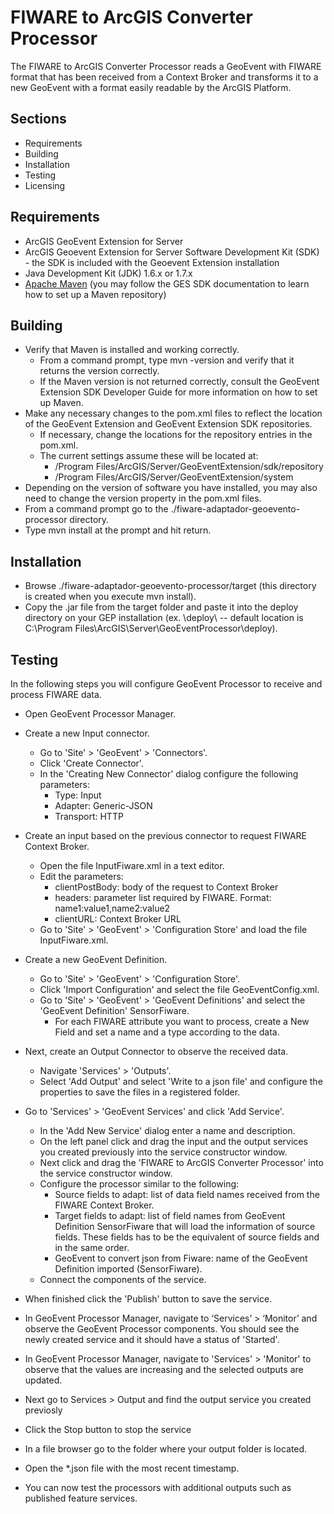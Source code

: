 # FIWARE to ArcGIS Converter Processor
The FIWARE to ArcGIS Converter Processor reads a GeoEvent with FIWARE format that has been received from a Context Broker and transforms it to a new GeoEvent with a format easily readable by the ArcGIS Platform.

## Sections
*   Requirements
*	Building
*	Installation
*	Testing
*	Licensing

## Requirements

*	ArcGIS GeoEvent Extension for Server
*	ArcGIS Geoevent Extension for Server Software Development Kit (SDK) - the SDK is included with the Geoevent Extension installation
*	Java Development Kit (JDK) 1.6.x or 1.7.x
*	[Apache Maven](http://maven.apache.org/) (you may follow the GES SDK documentation to learn how to set up a Maven repository)

## Building
* Verify that Maven is installed and working correctly.
  * From a command prompt, type mvn -version and verify that it returns the version correctly.
  *	If the Maven version is not returned correctly, consult the GeoEvent Extension SDK Developer Guide for more information on how to set up Maven.
* Make any necessary changes to the pom.xml files to reflect the location of the GeoEvent Extension and GeoEvent Extension SDK repositories.
  *	If necessary, change the locations for the repository entries in the pom.xml.
  *	The current settings assume these will be located at:
    * /Program Files/ArcGIS/Server/GeoEventExtension/sdk/repository
    * /Program Files/ArcGIS/Server/GeoEventExtension/system
* Depending on the version of software you have installed, you may also need to change the version property in the pom.xml files.
* From a command prompt go to the ./fiware-adaptador-geoevento-processor directory.
* Type mvn install at the prompt and hit return.

## Installation
* Browse ./fiware-adaptador-geoevento-processor/target (this directory is created when you execute mvn install).
* Copy the .jar file from the target folder and paste it into the deploy directory on your GEP installation (ex. \deploy\ -- default location is C:\Program Files\ArcGIS\Server\GeoEventProcessor\deploy).

## Testing

In the following steps you will configure GeoEvent Processor to receive and process FIWARE data.
* Open GeoEvent Processor Manager.
* Create a new Input connector. 
  *	Go to 'Site' > 'GeoEvent' > 'Connectors'.
  *	Click 'Create Connector'.
  *	In the 'Creating New Connector' dialog configure the following parameters:	
    * Type: Input
    * Adapter: Generic-JSON
    * Transport: HTTP
    
* Create an input based on the previous connector to request FIWARE Context Broker.
  *	Open the file InputFiware.xml in a text editor.
  *	Edit the parameters:
    * clientPostBody: body of the request to Context Broker
    * headers: parameter list required by FIWARE. Format: name1:value1,name2:value2
    * clientURL: Context Broker URL
  *	Go to 'Site' > 'GeoEvent' > 'Configuration Store' and load the file InputFiware.xml.
  
* Create a new GeoEvent Definition.
  *	Go to 'Site' > 'GeoEvent' > 'Configuration Store'.
  *	Click 'Import Configuration' and select the file GeoEventConfig.xml.
  *	Go to 'Site' > 'GeoEvent' > 'GeoEvent Definitions' and select the 'GeoEvent Definition' SensorFiware.
    * For each FIWARE attribute you want to process, create a New Field and set a name and a type according to the data.
    
* Next, create an Output Connector to observe the received data.
  *	Navigate 'Services' > 'Outputs'.
  *	Select 'Add Output' and select 'Write to a json file' and configure the properties to save the files in a registered folder.
  
* Go to 'Services' > 'GeoEvent Services' and click 'Add Service'.
  *	In the 'Add New Service' dialog enter a name and description.
  *	On the left panel click and drag the input and the output services you created previously into the service constructor window.
  *	Next click and drag the 'FIWARE to ArcGIS Converter Processor' into the service constructor window.
  *	Configure the processor similar to the following:
    * Source fields to adapt: list of data field names received from the FIWARE Context Broker. 
    * Target fields to adapt: list of field names from GeoEvent Definition SensorFiware that will load the information of source fields. These fields has to be the equivalent of source fields and in the same order.
    * GeoEvent to convert json from Fiware: name of the GeoEvent Definition imported (SensorFiware).
  * Connect the components of the service.
 
* When finished click the 'Publish' button to save the service.
* In GeoEvent Processor Manager, navigate to ‘Services’ > ‘Monitor’ and observe the GeoEvent Processor components. You should see the newly created service and it should have a status of 'Started'.
* In GeoEvent Processor Manager, navigate to 'Services' > 'Monitor' to observe that the values are increasing and the selected outputs are updated.
* Next go to Services > Output and find the output service you created previosly
* Click the Stop button to stop the service
* In a file browser go to the folder where your output folder is located.
* Open the *.json file with the most recent timestamp.
* You can now test the processors with additional outputs such as published feature services.




